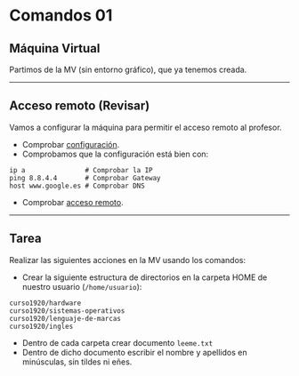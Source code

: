
# Comandos 01

## Máquina Virtual

Partimos de la MV (sin entorno gráfico), que ya tenemos creada.

---

## Acceso remoto (Revisar)

Vamos a configurar la máquina para permitir el acceso remoto al profesor.

* Comprobar [configuración](../../global/configuracion/debian.md).
* Comprobamos que la configuración está bien con:
```
ip a               # Comprobar la IP
ping 8.8.4.4       # Comprobar Gateway
host www.google.es # Comprobar DNS
```

* Comprobar [acceso remoto](../../global/acceso-remoto/opensuse.md).

---

## Tarea

Realizar las siguientes acciones en la MV usando los comandos:
* Crear la siguiente estructura de directorios en la carpeta HOME de nuestro usuario (`/home/usuario`):
```
curso1920/hardware
curso1920/sistemas-operativos
curso1920/lenguaje-de-marcas
curso1920/ingles
```
* Dentro de cada carpeta crear documento `leeme.txt`
* Dentro de dicho documento escribir el nombre y apellidos en minúsculas, sin tildes ni eñes.
